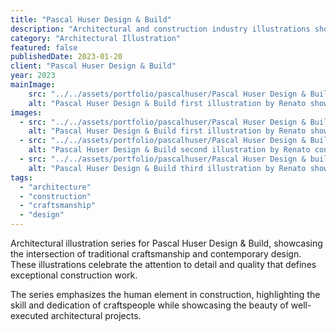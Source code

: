 ```yaml
---
title: "Pascal Huser Design & Build"
description: "Architectural and construction industry illustrations showcasing craftsmanship and design excellence."
category: "Architectural Illustration"
featured: false
publishedDate: 2023-01-20
client: "Pascal Huser Design & Build"
year: 2023
mainImage:
    src: "../../assets/portfolio/pascalhuser/Pascal Huser Design & Build 1. Renato.png"
    alt: "Pascal Huser Design & Build first illustration by Renato showing architectural craftsmanship"
images:
  - src: "../../assets/portfolio/pascalhuser/Pascal Huser Design & Build 1. Renato.png"
    alt: "Pascal Huser Design & Build first illustration by Renato showing architectural craftsmanship"
  - src: "../../assets/portfolio/pascalhuser/Pascal Huser Design & Build 2. - Renato.png"
    alt: "Pascal Huser Design & Build second illustration by Renato continuing the craftsmanship theme"
  - src: "../../assets/portfolio/pascalhuser/Pascal Huser Design & build 3. - Renato.png"
    alt: "Pascal Huser Design & Build third illustration by Renato showcasing construction excellence"
tags:
  - "architecture"
  - "construction"
  - "craftsmanship"
  - "design"
---
```


Architectural illustration series for Pascal Huser Design & Build, showcasing the intersection of traditional craftsmanship and contemporary design. These illustrations celebrate the attention to detail and quality that defines exceptional construction work.

The series emphasizes the human element in construction, highlighting the skill and dedication of craftspeople while showcasing the beauty of well-executed architectural projects.
